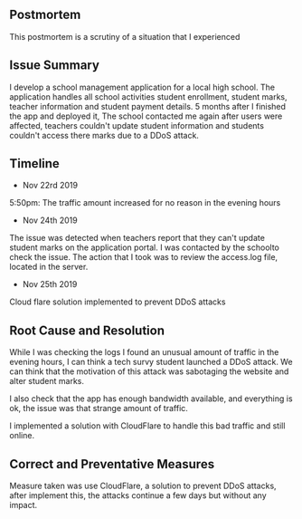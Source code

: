 ## Postmortem
This postmortem is a scrutiny of a situation that I experienced

## Issue Summary
I develop a school management application for a local high school. The application handles all school activities student enrollment, student marks, teacher information and student payment details. 5 months after I finished the app and deployed it, The school contacted me again after users were affected, teachers couldn't update student information and students couldn't access there marks due to a DDoS attack.

## Timeline
* Nov 22rd 2019

5:50pm: The traffic amount increased for no reason in the evening hours
* Nov 24th 2019

The issue was detected when teachers report that they can't update student marks on the application portal.
I was contacted by the schoolto check the issue.
The action that I took was to review the access.log file, located in the server.
* Nov 25th 2019

Cloud flare solution implemented to prevent DDoS attacks
## Root Cause and Resolution
While I was checking the logs I found an unusual amount of traffic in the evening hours, I can think a tech survy student launched a DDoS attack. We can think that the motivation of this attack was sabotaging the website and alter student marks.

I also check that the app has enough bandwidth available, and everything is ok, the issue was that strange amount of traffic.

I implemented a solution with CloudFlare to handle this bad traffic and still online.

## Correct and Preventative Measures
Measure taken was use CloudFlare, a solution to prevent DDoS attacks, after implement this, the attacks continue a few days but without any impact.
